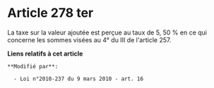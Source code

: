 # Article 278 ter

La taxe sur la valeur ajoutée est perçue au taux de 5, 50 % en ce qui concerne les sommes visées au 4° du III de l'article
257.

**Liens relatifs à cet article**

	**Modifié par**:

	  - Loi n°2010-237 du 9 mars 2010 - art. 16
